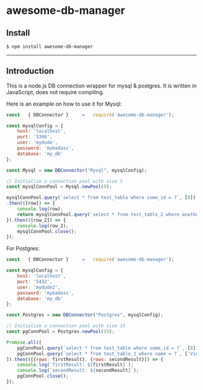 # awesome-db-manager

## Install

```sh
$ npm install awesome-db-manager
```

---
## Introduction

This is a node.js DB connection wrapper for mysql & postgres. It is written in JavaScript, does not
require compiling. 

Here is an example on how to use it for Mysql:

```js
const   { DBConnector }     =   require('awesome-db-manager');

const mysqlConfig = {
    host: 'localhost',
    port: '3306',
    user: 'mydude',
    password: 'mybadass',
    database: 'my_db'
};

const Mysql = new DBConnector("Mysql", mysqlConfig);

// Initialize a connection pool with size 5
const mysqlConnPool = Mysql.newPool(5);

mysqlConnPool.query(`select * from test_table where some_id = ?`, [8])
.then(([row]) => {
    console.log(row);
    return mysqlConnPool.query(`select * from test_table_2 where another_id = ?`, [row.another_id]);
}).then(([row_2]) => {
    console.log(row_2);
    mysqlConnPool.close();
});
```

For Postgres:

```js
const   { DBConnector }     =   require('awesome-db-manager');

const mysqlConfig = {
    host: 'localhost',
    port: '5432',
    user: 'mydude2',
    password: 'mybadass',
    database: 'my_db'
};

const Postgres = new DBConnector("Postgres", mysqlConfig);

// Initialize a connection pool with size 15
const pgConnPool = Postgres.newPool(15);

Promise.all([
    pgConnPool.query(`select * from test_table where some_id = ?`, [8]),
    pgConnPool.query(`select * from test_table_2 where name = ?`, ['Victor'])
]).then(([{rows: firstResult}, {rows: secondResult}]) => {
    console.log(`firstResult: ${firstResult}`);
    console.log(`secondResult: ${secondResult}`);
    pgConnPool.close();
});

```

